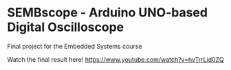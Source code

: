 # SEMBscope - Arduino UNO-based Digital Oscilloscope

Final project for the Embedded Systems course

Watch the final result here! https://www.youtube.com/watch?v=hvTrrLid0ZQ
